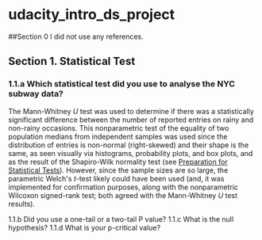 # udacity_intro_ds_project

##Section 0
I did not use any references.

## Section 1. Statistical Test

### 1.1.a Which statistical test did you use to analyse the NYC subway data?

The Mann-Whitney $U$ test was used to determine if there was a statistically significant difference between the number of reported entries on rainy and non-rainy occasions. This nonparametric test of the equality of two population medians from independent samples was used since the distribution of entries is non-normal (right-skewed) and their shape is the same, as seen visually via histograms, probability plots, and box plots, and as the result of the Shapiro-Wilk normality test (see <a href='IntroDS-ProjectOne-DataExploration-Supplement.ipynb#prep-for-stats' target='_blank'>Preparation for Statistical Tests</a>). However, since the sample sizes are so large, the parametric Welch's $t$-test likely could have been used (and, it was implemented for confirmation purposes, along with the nonparametric Wilcoxon signed-rank test; both agreed with the Mann-Whitney $U$ test results).

1.1.b Did you use a one-tail or a two-tail P value?
1.1.c What is the null hypothesis?
1.1.d What is your p-critical value?


